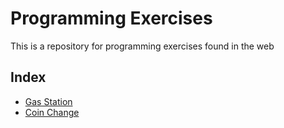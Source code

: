 # Programming Exercises

This is a repository for programming exercises found in the web

## Index
* [Gas Station](https://leetcode.com/problems/gas-station/)
* [Coin Change](https://leetcode.com/problems/coin-change/)